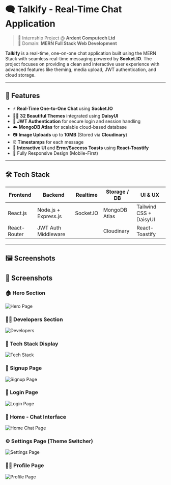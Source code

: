 # 🗨️ Talkify - Real-Time Chat Application

> 🚀 Internship Project @ **Ardent Computech Ltd**  
> 📌 Domain: **MERN Full Stack Web Development**

**Talkify** is a real-time, one-on-one chat application built using the MERN Stack with seamless real-time messaging powered by **Socket.IO**. The project focuses on providing a clean and interactive user experience with advanced features like theming, media upload, JWT authentication, and cloud storage.

---

## 🌟 Features

- ⚡ **Real-Time One-to-One Chat** using **Socket.IO**
- 🧑‍🎨 **32 Beautiful Themes** integrated using **DaisyUI**
- 🔐 **JWT Authentication** for secure login and session handling
- ☁️ **MongoDB Atlas** for scalable cloud-based database
- 📷 **Image Uploads** up to **10MB** (Stored via **Cloudinary**)
- ⏰ **Timestamps** for each message
- 🌈 **Interactive UI** and **Error/Success Toasts** using **React-Toastify**
- 📱 Fully Responsive Design (Mobile-First)

---

## 🛠️ Tech Stack

| Frontend          | Backend              | Realtime        | Storage / DB     | UI & UX             |
|-------------------|----------------------|------------------|------------------|---------------------|
| React.js          | Node.js + Express.js | Socket.IO        | MongoDB Atlas    | Tailwind CSS + DaisyUI |
| React-Router      | JWT Auth Middleware  |                  | Cloudinary       | React-Toastify        |

---

## 🖼️ Screenshots
## 📸 Screenshots

### 🏠 Hero Section
![Hero Page](./public/hero.png)

### 👨‍💻 Developers Section
![Developers](./public/developers.png)

### 🧱 Tech Stack Display
![Tech Stack](./public/techstack.png)

### 📝 Signup Page
![Signup Page](./public/signup.png)

### 🔐 Login Page
![Login Page](./public/login.png)

### 💬 Home - Chat Interface
![Home Chat Page](./public/home.png)

### ⚙️ Settings Page (Theme Switcher)
![Settings Page](./public/settings.png)

### 🙍‍♂️ Profile Page
![Profile Page](./public/profile.png)

